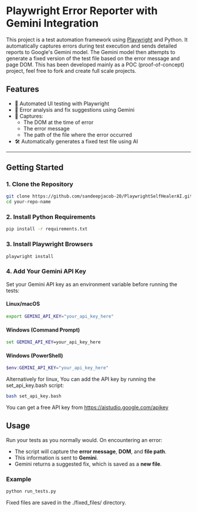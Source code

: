 # Playwright Error Reporter with Gemini Integration

This project is a test automation framework using [Playwright](https://playwright.dev/) and Python. It automatically captures errors during test execution and sends detailed reports to Google's Gemini model. The Gemini model then attempts to generate a fixed version of the test file based on the error message and page DOM. This has been developed mainly as a POC (proof-of-concept) project, feel free to fork and create full scale projects.

## Features

- 🚀 Automated UI testing with Playwright
- 🧠 Error analysis and fix suggestions using Gemini
- 🧾 Captures:
  - The DOM at the time of error
  - The error message
  - The path of the file where the error occurred
- 🛠️ Automatically generates a fixed test file using AI

---

## Getting Started

### 1. Clone the Repository

```bash
git clone https://github.com/sandeepjacob-20/PlaywrightSelfHealerAI.git
cd your-repo-name
```
### 2. Install Python Requirements

```bash
pip install -r requirements.txt
```

### 3. Install Playwright Browsers

```bash
playwright install
```

### 4. Add Your Gemini API Key

Set your Gemini API key as an environment variable before running the tests:

#### Linux/macOS

```bash
export GEMINI_API_KEY="your_api_key_here"
```

#### Windows (Command Prompt)

```cmd
set GEMINI_API_KEY=your_api_key_here
```

#### Windows (PowerShell)

```powershell
$env:GEMINI_API_KEY="your_api_key_here"
```

Alternatively for linux, You can add the API key by running the set_api_key.bash script:

```bash
bash set_api_key.bash
```

You can get a free API key from https://aistudio.google.com/apikey 

## Usage

Run your tests as you normally would. On encountering an error:

- The script will capture the **error message**, **DOM**, and **file path**.
- This information is sent to **Gemini**.
- Gemini returns a suggested fix, which is saved as a **new file**.

### Example

```bash
python run_tests.py
```

Fixed files are saved in the ./fixed_files/ directory.
